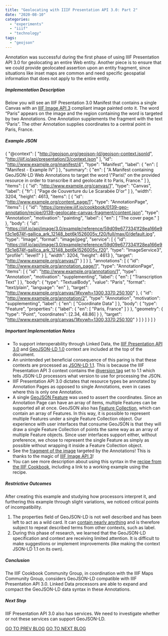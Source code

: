 ```yaml
---
title: "Geolocating with IIIF Presentation API 3.0: Part 2"
date: "2020-08-10"
categories: 
  - "experiments"
  - "iiif"
  - "technology"
tags: 
  - "geojson"
---
```


Annotation was successful during the first phase of using IIIF Presentation API 3.0 for geolocating an entire Web entity.  Another piece is to ensure that we could provide geolocated assertion upon an entity fragment, since situations like inset maps are common and need specific geospatial information that does not apply to the entire entity.

##### Implementation Description

Below you will see an IIIF Presentation 3.0 Manifest that contains a single Canvas with an [IIIF Image API 3](https://iiif.io/api/image/3.0/) compliant image painted onto it.  The word “Paris” appears on the image and the region containing the word is targeted by two Annotations. One Annotation supplements the fragment with the text “Paris”. The other Annotation supplies coordinates to a central point in Paris, France.

##### Example JSON

{
  "@context": [
    "http://geojson.org/geojson-ld/geojson-context.jsonld",
    "http://iiif.io/api/presentation/3/context.json"
  ],
  "id": "http://www.example.org/manifest/4",
  "type": "Manifest",
  "label": {
    "en": [
      "Manifest - Example IV"
    ]
  },
  "summary": {
    "en": [
      "A Manifest containing GeoJSON-LD Web Annotations to target the word \\"Paris\\" on the provided resource in order to transcribe it and geolocate it to Paris, France."
    ]
  },
  "items": [
    {
      "id": "http://www.example.org/canvas/1",
      "type": "Canvas",
      "label": {
        "fr": [
          "Page de Couverture du Le Scarabée D'or"
        ]
      },
      "width": 3204,
      "height": 4613,
      "items": [
        {
          "id": "http://www.example.org/content_page/1",
          "type": "AnnotationPage",
          "items": [
            {
              "id": "https://preview.iiif.io/cookbook/0139-geo-annotation/recipe/0139-geolocate-canvas-fragment/content.json",
              "type": "Annotation",
              "motivation": "painting",
              "label": {
                "en": [
                  "The cover page."
                ]
              },
              "body": {
                "id": "https://iiif.io/api/image/3.0/example/reference/59d09e6773341f28ea166e9f3c1e674f-gallica_ark_12148_bpt6k1526005v_f20/full/max/0/default.jpg",
                "type": "Image",
                "format": "image/jpeg",
                "service": [
                  {
                    "id": "https://iiif.io/api/image/3.0/example/reference/59d09e6773341f28ea166e9f3c1e674f-gallica_ark_12148_bpt6k1526005v_f20",
                    "type": "ImageService3",
                    "profile": "level1"
                  }
                ],
                "width": 3204,
                "height": 4613
              },
              "target": "http://www.example.org/canvas/1"
            }
          ]
        }
      ],
      "annotations": [
        {
          "id": "http://www.example.org/annotation_page/1",
          "type": "AnnotationPage",
          "items": [
            {
              "id": "http://www.example.org/annotation/1",
              "type": "Annotation",
              "motivation": "supplementing",
              "label": {
                "en": [
                  "Transcription Text"
                ]
              },
              "body": {
                "type": "TextualBody",
                "value": "Paris",
                "format": "text/plain",
                "language": "en"
              },
              "target": "http://www.example.org/canvas/1#xywh=1300,3370,250,100"
            },
            {
              "id": "http://www.example.org/annotation/2",
              "type": "Annotation",
              "motivation": "supplementing",
              "label": {
                "en": [
                  "Coordinate Data"
                ]
              },
              "body": {
                "type": "Feature",
                "properties": {
                  "label": {
                    "en": [
                      "Paris, France"
                    ]
                  }
                },
                "geometry": {
                  "type": "Point",
                  "coordinates": [2.34, 48.86]
                }
              },
              "target": "http://www.example.org/canvas/1#xywh=1300,3370,250,100"
            }
          ]
        }
      ]
    }
  ]
}

##### Important Implementation Notes

- To support interoperability through Linked Data, the [IIIF Presentation API 3.0](http://iiif.io/api/presentation/3/context.json) and [GeoJSON-LD 1.0](http://geojson.org/geojson-ld/geojson-context.jsonld) context are included at the top of the document.
- An unintended yet beneficial consequence of this paring is that these contexts are processed as [JSON-LD 1.1](https://www.w3.org/TR/json-ld11/). This is because the IIIF Presentation API 3 context contains the [@version tag](https://www.w3.org/TR/json-ld11/#dfn-processing-mode) set to 1.1 which tells JSON-LD processors what version to use for processing the JSON.
- IIIF Presentation API 3.0 dictates that resource types be annotated by Annotation Pages as opposed to single Annotations, even in cases where this is only one Annotation.
- A single [GeoJSON Feature](https://tools.ietf.org/html/rfc7946#section-3.2) was used to assert the coordinates. Since an Annotation Page can have an array of items, multiple Features can be supported all at once. GeoJSON also has [Feature Collection](https://tools.ietf.org/html/rfc7946#section-3.3), which can contain an array of Features. In this way, it is possible to represent multiple Features under a single Feature Collection object. Our experience with user interfaces that consume GeoJSON is that they will draw a single Feature Collection of points the same way as an array of multiple Feature objects. Since user interfaces support either, without preference, we chose to represent the single Feature as simply as possible without wrapping it inside a Feature Collection object.
- See the [fragment of the image](https://iiif.io/api/image/3.0/example/reference/59d09e6773341f28ea166e9f3c1e674f-gallica_ark_12148_bpt6k1526005v_f20/1300,3370,250,100/max/0/default.jpg) targeted by the Annotations! This is thanks to the magic of [IIIF Image API 3](https://iiif.io/api/image/3.0/)!
- You can see more description about using this syntax in the [recipe from the IIIF Cookbook](https://preview.iiif.io/cookbook/0139-geo-annotation/recipe/0139-geolocate-canvas-fragment/), including a link to a working example using the recipe.

##### Restrictive Outcomes

After creating this example and studying how processors interpret it, and furthering this example through slight variations, we noticed critical points of incompatibility.

1. The properties field of GeoJSON-LD is not well described and has been left to act as a wild card. It can [contain nearly anything](https://tools.ietf.org/html/rfc7946#section-3.2) and is therefore subject to repeat described terms from other contexts, such as label.
2. During this phase of research, we learned that the GeoJSON-LD specification and context are receiving limited attention. It is difficult to make suggestions or implement improvements (like making the context JSON-LD 1.1 on its own).

##### Conclusion

The IIIF Cookbook Community Group, in coordination with the IIIF Maps Community Group, considers GeoJSON-LD compatible with IIIF Presentation API 3.0. Linked Data processors are able to expand and compact the GeoJSON-LD data syntax in these Annotations.

##### Next Step

IIIF Presentation API 3.0 also has services. We need to investigate whether or not these services can support GeoJSON-LD.

[GO TO PREV BLOG](https://blog.ongcdh.org/blog/experiments/geolocating-with-iiif-presentation-api-3-0-part-1/)        [GO TO NEXT BLOG](https://blog.ongcdh.org/blog/experiments/geolocating-with-iiif-presentation-api-3-0-part-3/)
